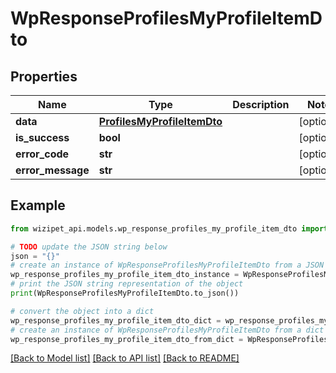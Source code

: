 # WpResponseProfilesMyProfileItemDto


## Properties

Name | Type | Description | Notes
------------ | ------------- | ------------- | -------------
**data** | [**ProfilesMyProfileItemDto**](ProfilesMyProfileItemDto.md) |  | [optional] 
**is_success** | **bool** |  | [optional] 
**error_code** | **str** |  | [optional] 
**error_message** | **str** |  | [optional] 

## Example

```python
from wizipet_api.models.wp_response_profiles_my_profile_item_dto import WpResponseProfilesMyProfileItemDto

# TODO update the JSON string below
json = "{}"
# create an instance of WpResponseProfilesMyProfileItemDto from a JSON string
wp_response_profiles_my_profile_item_dto_instance = WpResponseProfilesMyProfileItemDto.from_json(json)
# print the JSON string representation of the object
print(WpResponseProfilesMyProfileItemDto.to_json())

# convert the object into a dict
wp_response_profiles_my_profile_item_dto_dict = wp_response_profiles_my_profile_item_dto_instance.to_dict()
# create an instance of WpResponseProfilesMyProfileItemDto from a dict
wp_response_profiles_my_profile_item_dto_from_dict = WpResponseProfilesMyProfileItemDto.from_dict(wp_response_profiles_my_profile_item_dto_dict)
```
[[Back to Model list]](../README.md#documentation-for-models) [[Back to API list]](../README.md#documentation-for-api-endpoints) [[Back to README]](../README.md)


